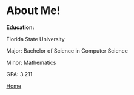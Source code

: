 # About Me!

<p><strong>Education: </strong></p>
<p>Florida State University</p>
<p>Major: Bachelor of Science in Computer Science</p>
<p>Minor: Mathematics</p>
<p>GPA: 3.211</p>

[Home](index)